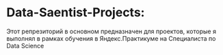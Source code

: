 # Data-Saentist-Projects:
Этот репрезиторий в основном предназначен для проектов, которые я выполнял в рамках обучения в Яндекс.Практикуме на Специалиста по Data Science
